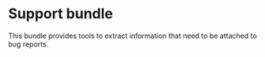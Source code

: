 # Support bundle
This bundle provides tools to extract information that need to be attached to bug reports.
